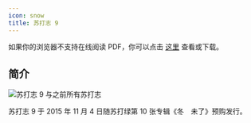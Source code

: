 ```yaml
---
icon: snow
title: 苏打志 9
---
```


<PDF url="/pdf/sodazine9.pdf" />

如果你的浏览器不支持在线阅读 PDF，你可以点击 [这里](/pdf/sodazine9.pdf) 查看或下载。

## 简介

![苏打志 9 与之前所有苏打志](https://cdn.jsdelivr.net/gh/kaluojushi/sodaguide@picbed/resources/sodazine/9.jpg)

苏打志 9 于 2015 年 11 月 4 日随苏打绿第 10 张专辑《冬　未了》预购发行。
